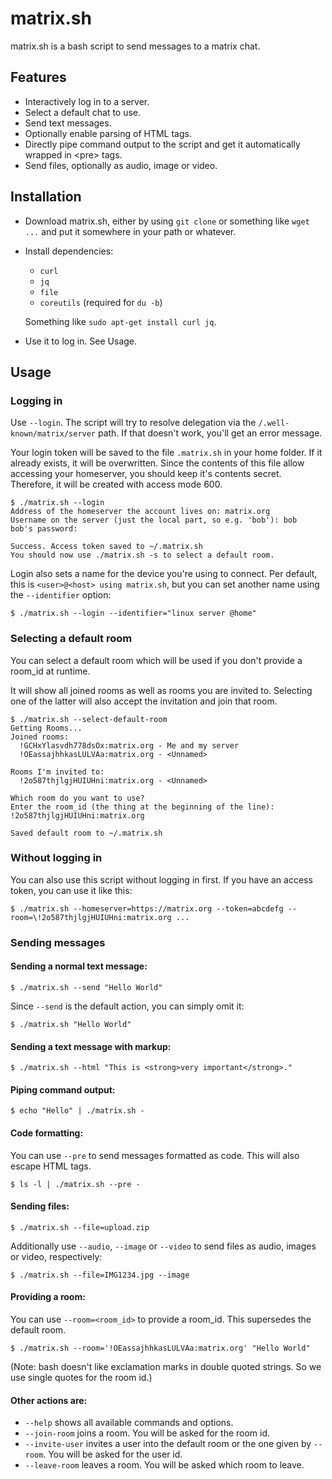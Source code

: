 # matrix.sh

matrix.sh is a bash script to send messages to a matrix chat.

## Features
* Interactively log in to a server.
* Select a default chat to use.
* Send text messages.
* Optionally enable parsing of HTML tags.
* Directly pipe command output to the script and get it automatically
wrapped in &lt;pre&gt; tags.
* Send files, optionally as audio, image or video.

## Installation
* Download matrix.sh, either by using `git clone` or something like `wget
  ...` and put it somewhere in your path or whatever.
* Install dependencies:
    * `curl`
    * `jq`
    * `file`
    * `coreutils` (required for `du -b`)

    Something like `sudo apt-get install curl jq`.
* Use it to log in. See Usage.

## Usage
### Logging in
Use `--login`. The script will try to resolve delegation via the
`/.well-known/matrix/server` path. If that doesn't work, you'll get an error
message.

Your login token will be saved to the file `.matrix.sh` in your home folder.
If it already exists, it will be overwritten. Since the contents of this
file allow accessing your homeserver, you should keep it's contents secret.
Therefore, it will be created with access mode 600.

```
$ ./matrix.sh --login
Address of the homeserver the account lives on: matrix.org
Username on the server (just the local part, so e.g. 'bob'): bob
bob's password:

Success. Access token saved to ~/.matrix.sh
You should now use ./matrix.sh -s to select a default room.
```

Login also sets a name for the device you're using to connect. Per default,
this is `<user>@<host> using matrix.sh`, but you can set another name using
the `--identifier` option:

```
$ ./matrix.sh --login --identifier="linux server @home"
```

### Selecting a default room
You can select a default room which will be used if you don't provide a
room_id at runtime.

It will show all joined rooms as well as rooms you are invited to. Selecting
one of the latter will also accept the invitation and join that room.

```
$ ./matrix.sh --select-default-room
Getting Rooms...
Joined rooms:
  !GCHxYlasvdh778dsOx:matrix.org - Me and my server
  !OEassajhhkasLULVAa:matrix.org - <Unnamed>

Rooms I'm invited to:
  !2o587thjlgjHUIUHni:matrix.org - <Unnamed>

Which room do you want to use?
Enter the room_id (the thing at the beginning of the line):
!2o587thjlgjHUIUHni:matrix.org

Saved default room to ~/.matrix.sh
```

### Without logging in
You can also use this script without logging in first. If you have an access
token, you can use it like this:
```
$ ./matrix.sh --homeserver=https://matrix.org --token=abcdefg --room=\!2o587thjlgjHUIUHni:matrix.org ...
```

### Sending messages
#### Sending a normal text message:
```
$ ./matrix.sh --send "Hello World"
```

Since `--send` is the default action, you can simply omit it:

```
$ ./matrix.sh "Hello World"
```

#### Sending a text message with markup:
```
$ ./matrix.sh --html "This is <strong>very important</strong>."
```

#### Piping command output:
```
$ echo "Hello" | ./matrix.sh -
```

#### Code formatting:
You can use `--pre` to send messages formatted as code. This will also escape
HTML tags.
```
$ ls -l | ./matrix.sh --pre -
```

#### Sending files:
```
$ ./matrix.sh --file=upload.zip
```
Additionally use `--audio`, `--image` or `--video` to send files as audio, images or
video, respectively:
```
$ ./matrix.sh --file=IMG1234.jpg --image
```

#### Providing a room:
You can use `--room=<room_id>` to provide a room_id. This supersedes the default room.
```
$ ./matrix.sh --room='!OEassajhhkasLULVAa:matrix.org' "Hello World"
```
(Note: bash doesn't like exclamation marks in double quoted strings. So we
use single quotes for the room id.)

#### Other actions are:
* `--help` shows all available commands and options.
* `--join-room` joins a room. You will be asked for the room id.
* `--invite-user` invites a user into the default room or the one given by `--room`. You will be asked for the user id.
* `--leave-room` leaves a room. You will be asked which room to leave.
